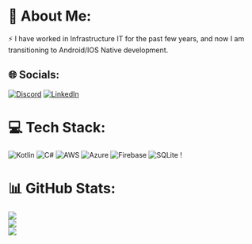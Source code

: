 # 💫 About Me:
⚡ I have worked in Infrastructure IT for the past few years, and now I am transitioning to Android/IOS Native development.


## 🌐 Socials:
[![Discord](https://img.shields.io/badge/Discord-%237289DA.svg?logo=discord&logoColor=white)](https://discord.gg/https://discord.gg/AYnQZjJh) [![LinkedIn](https://img.shields.io/badge/LinkedIn-%230077B5.svg?logo=linkedin&logoColor=white)](https://linkedin.com/in/gustavo-lima-788110110) 

# 💻 Tech Stack:
![Kotlin](https://img.shields.io/badge/kotlin-%230095D5.svg?style=for-the-badge&logo=kotlin&logoColor=white) ![C#](https://img.shields.io/badge/c%23-%23239120.svg?style=for-the-badge&logo=c-sharp&logoColor=white) ![AWS](https://img.shields.io/badge/AWS-%23FF9900.svg?style=for-the-badge&logo=amazon-aws&logoColor=white) ![Azure](https://img.shields.io/badge/azure-%230072C6.svg?style=for-the-badge&logo=azure-devops&logoColor=white) ![Firebase](https://img.shields.io/badge/firebase-%23039BE5.svg?style=for-the-badge&logo=firebase) ![SQLite](https://img.shields.io/badge/sqlite-%2307405e.svg?style=for-the-badge&logo=sqlite&logoColor=white) !
# 📊 GitHub Stats:
![](https://github-readme-stats.vercel.app/api?username=limafgustavo&theme=dark&hide_border=false&include_all_commits=false&count_private=false)<br/>
![](https://github-readme-streak-stats.herokuapp.com/?user=limafgustavo&theme=dark&hide_border=false)<br/>
![](https://github-readme-stats.vercel.app/api/top-langs/?username=limafgustavo&theme=dark&hide_border=false&include_all_commits=false&count_private=false&layout=compact)
